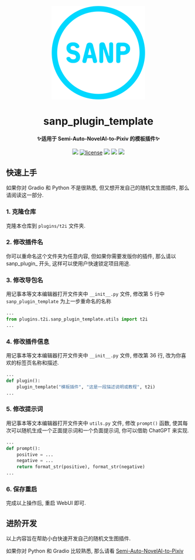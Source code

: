<p align="center" >
  <img src="https://github.com/zhulinyv/sanp_plugin_random_artists/blob/main/images/logo.png?raw=true" width="256" height="256" alt="SANP"></a>
</p>
<h1 align="center">sanp_plugin_template</h1>
<h4 align="center">✨适用于 Semi-Auto-NovelAI-to-Pixiv 的模板插件✨</h4>

<p align="center">
    <img src="https://img.shields.io/badge/Python-3.10+-blue">
    <a href="https://github.com/zhulinyv/sanp_plugin_template/raw/main/LICENSE"><img src="https://img.shields.io/github/license/zhulinyv/sanp_plugin_template" alt="license"></a>
    <img src="https://img.shields.io/github/issues/zhulinyv/sanp_plugin_template">
    <img src="https://img.shields.io/github/stars/zhulinyv/sanp_plugin_template">
    <img src="https://img.shields.io/github/forks/zhulinyv/sanp_plugin_template">
</p>

## 快速上手

如果你对 Gradio 和 Python 不是很熟悉, 但又想开发自己的随机文生图插件, 那么请阅读这一部分.

### 1. 克隆仓库

克隆本仓库到 `plugins/t2i` 文件夹.

### 2. 修改插件名

你可以重命名这个文件夹为任意内容, 但如果你需要发版你的插件, 那么请以 sanp_plugin_ 开头, 这样可以使用户快速锁定项目用途.

### 3. 修改导包名

用记事本等文本编辑器打开文件夹中 `__init__.py` 文件, 修改第 5 行中 `sanp_plugin_template` 为上一步重命名的名称

```py
...
from plugins.t2i.sanp_plugin_template.utils import t2i
...
```

### 4. 修改插件信息

用记事本等文本编辑器打开文件夹中 `__init__.py` 文件, 修改第 36 行, 改为你喜欢的标签页名称和描述.

```py
...
def plugin():
    plugin_template("模板插件", "这是一段描述说明或教程", t2i)
...
```

### 5. 修改提示词

用记事本等文本编辑器打开文件夹中 `utils.py` 文件, 修改 `prompt()` 函数, 使其每次可以随机生成一个正面提示词和一个负面提示词, 你可以借助 ChatGPT 来实现.

```py
...
def prompt():
    positive = ...
    negative = ...
    return format_str(positive), format_str(negative)
...
```

### 6. 保存重启

完成以上操作后, 重启 WebUI 即可.


## 进阶开发

以上内容旨在帮助小白快速开发自己的随机文生图插件.

如果你对 Python 和 Gradio 比较熟悉, 那么请看 [Semi-Auto-NovelAI-to-Pixiv](https://github.com/zhulinyv/Semi-Auto-NovelAI-to-Pixiv/wiki/%E6%8F%92%E4%BB%B6%E5%BC%80%E5%8F%91)
